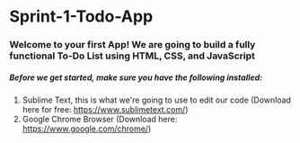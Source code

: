 # Sprint-1-Todo-App

### Welcome to your first App! We are going to build a fully functional To-Do List using HTML, CSS, and JavaScript

##### Before we get started, make sure you have the following installed:

1. Sublime Text, this is what we're going to use to edit our code (Download here for free: https://www.sublimetext.com/)
2. Google Chrome Browser (Download here: https://www.google.com/chrome/)

